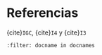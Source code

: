 # Referencias

{cite}`IGC`, {cite}`I4` y {cite}`I3`

```{bibliography}
:filter: docname in docnames
```

